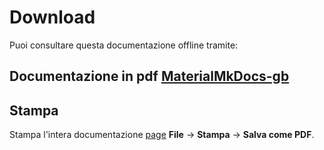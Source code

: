 # Download

Puoi consultare questa documentazione offline tramite:

## Documentazione in pdf [MaterialMkDocs-gb](MaterialMkDocs-gb.pdf)

## Stampa 
Stampa l'intera documentazione [page](../print_page) **File** -> **Stampa** -> **Salva come PDF**.